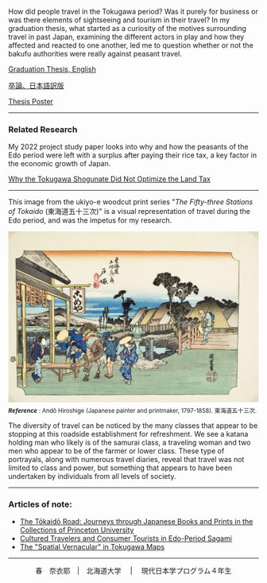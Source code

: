 How did people travel in the Tokugawa period? Was it purely for business or was there elements of sightseeing and tourism in their travel? In my graduation thesis, what started as a curiosity of the motives surrounding travel in past Japan, examining the different actors in play and how they affected and reacted to one another, led me to question whether or not the bakufu authorities were really against peasant travel. 

[Graduation Thesis, English](Thesis.md)

[卒論、日本語訳版](卒論.md)

[Thesis Poster](Poster.md)

----

### Related Research
My 2022 project study paper looks into why and how the peasants of the Edo period were left with a surplus after paying their rice tax, a key factor in the  economic growth of Japan. 

[Why the Tokugawa Shogunate Did Not Optimize the Land Tax](ProjectStudy.md)

----


This image from the ukiyo-e woodcut print series "*The Fifty-three Stations of Tokaido* (東海道五十三次)" is a visual representation of travel during the Edo period, and was the impetus for my research. 

![travel](travel.jpg "travel" ) 
<sub>__*Reference*__ :
Andō Hiroshige (Japanese painter and printmaker, 1797-1858). 東海道五十三次. </sub>

The diversity of travel can be noticed by the many classes that appear to be stopping at this roadside establishment for refreshment. We see a katana holding man who likely is of the samurai class, a traveling woman and two men who appear to be of the farmer or lower class. These type of portrayals, along with numerous travel diaries, reveal that travel was not limited to class and power, but something that appears to have been undertaken by individuals from all levels of society.



----
### Articles of note: 
- [The Tōkaidō Road: Journeys through Japanese Books and Prints in the Collections of Princeton University](https://www.jstor.org/stable/10.25290/prinunivlibrchro.73.1.0068)
- [Cultured Travelers and Consumer Tourists in Edo-Period Sagami](https://www.jstor.org/stable/25066305)
- [The "Spatial Vernacular" in Tokugawa Maps](https://www.jstor.org/stable/2658946)

 
-----

<div align="center"> 春　奈衣耶　|　北海道大学 　| 　現代日本学プログラム４年生 
